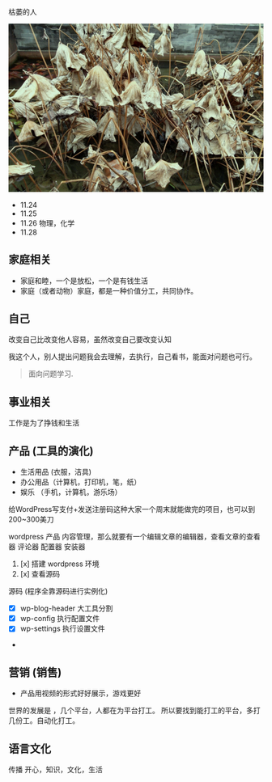 

枯萎的人

![](images/2022-11-24-07-49-13.png)


- 11.24
- 11.25
- 11.26 物理，化学
- 11.28 

## 家庭相关

- 家庭和睦，一个是放松，一个是有钱生活
- 家庭（或者动物）家庭，都是一种价值分工，共同协作。


## 自己

改变自己比改变他人容易，虽然改变自己要改变认知

我这个人，别人提出问题我会去理解，去执行，自己看书，能面对问题也可行。
> 面向问题学习.

## 事业相关

工作是为了挣钱和生活


## 产品 (工具的演化)

- 生活用品 (衣服，洁具)
- 办公用品（计算机，打印机，笔，纸）
- 娱乐 （手机，计算机，游乐场）

给WordPress写支付+发送注册码这种大家一个周末就能做完的项目，也可以到200~300美刀



wordpress 产品
内容管理，那么就要有一个编辑文章的编辑器，查看文章的查看器
评论器
配置器
安装器


1. [x] 搭建 wordpress 环境
2. [x] 查看源码


源码 (程序全靠源码进行实例化)

- [x] wp-blog-header  大工具分割
- [x] wp-config 执行配置文件
- [x] wp-settings 执行设置文件
- 


## 营销 (销售)

- 产品用视频的形式好好展示，游戏更好

世界的发展是 ，几个平台，人都在为平台打工。
所以要找到能打工的平台，多打几份工。自动化打工。


## 语言文化

传播 开心，知识，文化，生活

